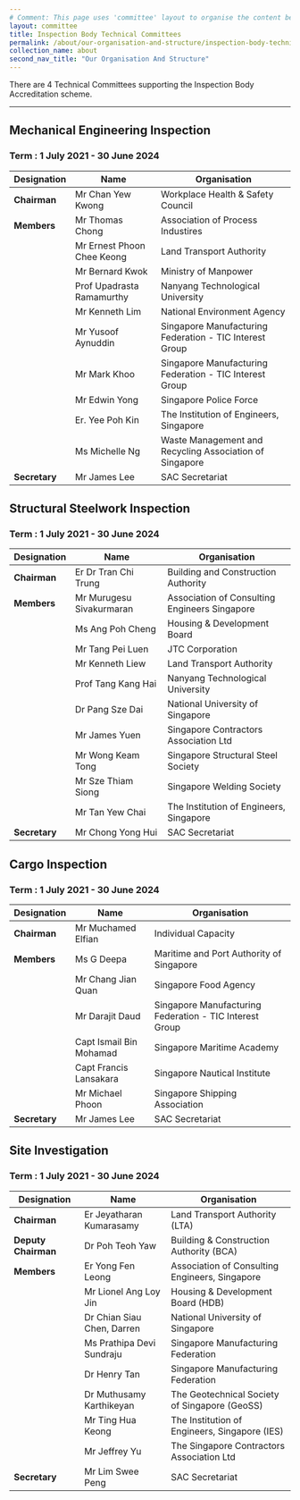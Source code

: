 ```yaml
---
# Comment: This page uses 'committee' layout to organise the content below. Switch to 'leftnav-page-content' if you want the content to be displayed as written below.
layout: committee 
title: Inspection Body Technical Committees
permalink: /about/our-organisation-and-structure/inspection-body-technical-committees
collection_name: about
second_nav_title: "Our Organisation And Structure"
---
```


There are 4 Technical Committees supporting the Inspection Body Accreditation scheme.

---

## Mechanical Engineering Inspection
### Term : 1 July 2021 - 30 June 2024

| Designation | Name | Organisation |
|-------------|------|--------------|
| **Chairman** | Mr Chan Yew Kwong | Workplace Health & Safety Council |
| **Members** | Mr Thomas Chong | Association of Process Industires |
| | Mr Ernest Phoon Chee Keong | Land Transport Authority |
| | Mr Bernard Kwok | Ministry of Manpower |
| | Prof Upadrasta Ramamurthy | Nanyang Technological University |
| | Mr Kenneth Lim | National Environment Agency |
| | Mr Yusoof Aynuddin | Singapore Manufacturing Federation - TIC Interest Group |
| | Mr Mark Khoo | Singapore Manufacturing Federation - TIC Interest Group |
| | Mr Edwin Yong | Singapore Police Force |
| | Er. Yee Poh Kin | The Institution of Engineers, Singapore |
| | Ms Michelle Ng | Waste Management and Recycling Association of Singapore |
| **Secretary** | Mr James Lee | SAC Secretariat |

## Structural Steelwork Inspection
### Term : 1 July 2021 - 30 June 2024

| Designation | Name | Organisation |
|-------------|------|--------------|
| **Chairman** | Er Dr Tran Chi Trung  | Building and Construction Authority |
| **Members** | Mr Murugesu Sivakurmaran | Association of Consulting Engineers Singapore |
| | Ms Ang Poh Cheng | Housing & Development Board |
| | Mr Tang Pei Luen  | JTC Corporation |
| | Mr Kenneth Liew | Land Transport Authority |
| | Prof Tang Kang Hai | Nanyang Technological University |
| | Dr Pang Sze Dai | National University of Singapore |
| | Mr James Yuen | Singapore Contractors Association Ltd |
| | Mr Wong Keam Tong  | Singapore Structural Steel Society |
| | Mr Sze Thiam Siong | Singapore Welding Society |
| | Mr Tan Yew Chai | The Institution of Engineers, Singapore |
| **Secretary** | Mr Chong Yong Hui | SAC Secretariat |

## Cargo Inspection
### Term : 1 July 2021 - 30 June 2024

| Designation | Name | Organisation |
|-------------|------|--------------|
| **Chairman** | Mr Muchamed Elfian | Individual Capacity |
| **Members** | Ms G Deepa  | Maritime and Port Authority of Singapore |
| | Mr Chang Jian Quan | Singapore Food Agency |
| | Mr Darajit Daud | Singapore Manufacturing Federation - TIC Interest Group|
| | Capt Ismail Bin Mohamad | Singapore Maritime Academy |
| | Capt Francis Lansakara | Singapore Nautical Institute |
| | Mr Michael Phoon | Singapore Shipping Association |
| **Secretary** | Mr James Lee | SAC Secretariat |

## Site Investigation
### Term : 1 July 2021 - 30 June 2024

| Designation | Name | Organisation |
|-------------|------|--------------|
| **Chairman** | Er Jeyatharan Kumarasamy | Land Transport Authority (LTA)|
| **Deputy Chairman** | Dr Poh Teoh Yaw | Building & Construction Authority (BCA) |
| **Members** | Er Yong Fen Leong | Association of Consulting Engineers, Singapore |
| | Mr Lionel Ang Loy Jin | Housing & Development Board (HDB)|
| | Dr Chian Siau Chen, Darren | National University of Singapore |
| | Ms  Prathipa Devi Sundraju | Singapore Manufacturing Federation |
| | Dr Henry Tan  | Singapore Manufacturing Federation |
| | Dr Muthusamy Karthikeyan | The Geotechnical Society of Singapore (GeoSS) |
| | Mr Ting Hua Keong | The Institution of Engineers, Singapore (IES)|
| | Mr Jeffrey Yu | The Singapore Contractors Association Ltd |
| **Secretary** | Mr Lim Swee Peng | SAC Secretariat |
